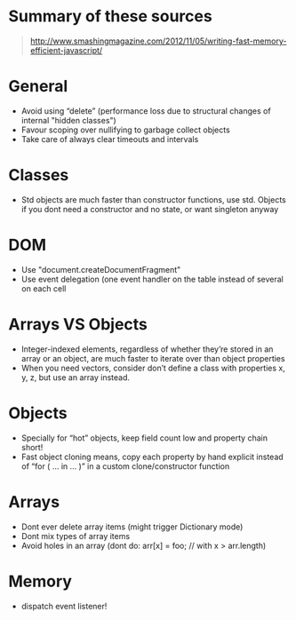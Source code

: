 # Summary of these sources
> http://www.smashingmagazine.com/2012/11/05/writing-fast-memory-efficient-javascript/

#  General
- Avoid using “delete” (performance loss due to structural changes of internal "hidden classes")
- Favour scoping over nullifying to garbage collect objects
- Take care of always clear timeouts and intervals

# Classes
- Std objects are much faster than constructor functions, use std. Objects if you dont need a constructor and no state, or want singleton anyway

# DOM
- Use "document.createDocumentFragment"
- Use event delegation (one event handler on the table instead of several on each cell

# Arrays VS Objects
- Integer-indexed elements, regardless of whether they’re stored in an array or an object, are much faster to iterate over than object properties
- When you need vectors, consider don’t define a class with properties x, y, z, but use an array instead.

# Objects
- Specially for “hot” objects, keep field count low and property chain short!
- Fast object cloning means, copy each property by hand explicit instead of “for ( … in … )” in a custom clone/constructor function

# Arrays
- Dont ever delete array items (might trigger Dictionary mode)
- Dont mix types of array items
- Avoid holes in an array (dont do: arr[x] = foo; // with x > arr.length)

# Memory
- dispatch event listener!
